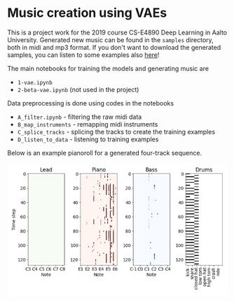 # Music creation using VAEs
This is a project work for the 2019 course CS-E4890 Deep Learning in Aalto University. Generated new music can be found in the `samples` directory, both in midi and mp3 format. If you don't want to download the generated samples, you can listen to some examples also [here](https://soundcloud.com/user-297260498/sets/vae-music)!

The main notebooks for training the models and generating music are
* `1-vae.ipynb` 
* `2-beta-vae.ipynb` (not used in the project)

Data preprocessing is done using codes in the notebooks
* `A_filter.ipynb` - filtering the raw midi data
* `B_map_instruments` - remapping midi instruments
* `C_splice_tracks` - splicing the tracks to create the training examples
* `D_listen_to_data` - listening to training examples

 Below is an example pianoroll for a generated four-track sequence. 

![example](samples/lin16/img/random_011.png)
